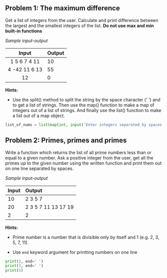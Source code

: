 ## Problem 1: The maximum difference

Get a list of integers from the user. Calculate and print difference between the largest and the smallest integers of the list. **Do not use max and min built-in functions**

*Sample input-output*

|    Input         |  Output        |
|:----------------:|:---------------|
| 1 5 6 7 4 11     | 10             |
| 4 -42 11 6 13    | 55             |
| 12               | 0              | 

**Hints:**

* Use the split() method to split the string by the space character (' ') and to get a list of strings. Then use the map() function to make a map of integers out of a list of strings. And finally use the list() function to make a list out of a map object. 
```python
list_of_nums = list(map(int, input('Enter integers separated by spaces: ').split()))
```

## Problem 2: Primes, primes and primes

Write a function which returns the list of all prime numbers less than or equal to a given number. Ask a positive integer from the user, get all the primes up to the given number using the written function and print them out on one line separated by spaces.

*Sample input-output*

|  Input  |  Output             |
|:------- |:--------------------|
| 10      | 2 3 5 7             |
| 20      | 2 3 5 7 11 13 17 19 |
| 2       | 2                   |

**Hints:**

* Prime number is a number that is divisible only by itself and 1 (e.g. 2, 3, 5, 7, 11).

* Use `end` keyword argument for printting numbers on one line
```python
print(2, end=' ')
print(3, end=' ')
print(5)
```